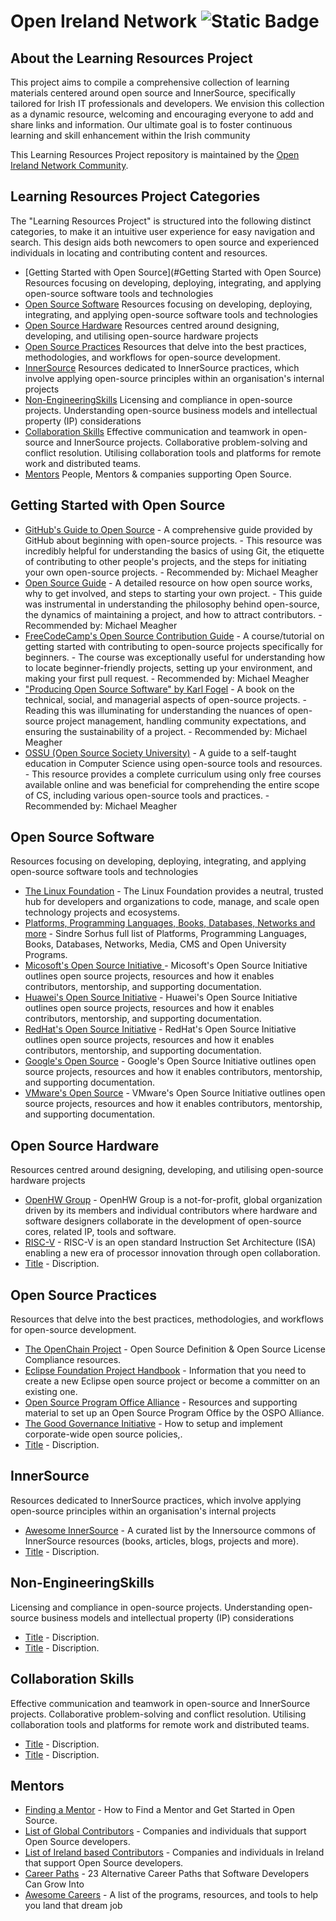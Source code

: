 <!--lint disable awesome-git-repo-age-->
# Open Ireland Network <img alt="Static Badge" src="https://img.shields.io/badge/Linkedin-OpenIrelandNetwork-Green">


## About the Learning Resources Project


This project aims to compile a comprehensive collection of learning materials centered around open source and InnerSource, specifically tailored for Irish IT professionals and developers. We envision this collection as a dynamic resource, welcoming and encouraging everyone to add and share links and information. Our ultimate goal is to foster continuous learning and skill enhancement within the Irish community


<!--lint ignore double-link-->
This Learning Resources Project repository is maintained by the [Open Ireland Network Community](https://openirelandnetwork.com/).



## Learning Resources Project Categories
The "Learning Resources Project" is structured into the following distinct categories, to make it an intuitive user experience for easy navigation and search. This design aids both newcomers to open source and experienced individuals in locating and contributing content and resources.

 - [Getting Started with Open Source](#Getting Started with Open Source) Resources focusing on developing, deploying, integrating, and applying open-source software tools and technologies
 - [Open Source Software](#Open-Source-Software) Resources focusing on developing, deploying, integrating, and applying open-source software tools and technologies
 - [Open Source Hardware](#Open-Source-Hardware) Resources centred around designing, developing, and utilising open-source hardware projects
 - [Open Source Practices](#Open-Source-Practices) Resources that delve into the best practices, methodologies, and workflows for open-source development.
 - [InnerSource](#InnerSource) Resources dedicated to InnerSource practices, which involve applying open-source principles within an organisation's internal projects
 - [Non-EngineeringSkills](#Non-Engineering-Skills) Licensing and compliance in open-source projects. Understanding open-source business models and intellectual property (IP)   considerations
 - [Collaboration Skills](#CollaborationSkills) Effective communication and teamwork in open-source and InnerSource projects. Collaborative problem-solving and conflict resolution. Utilising collaboration tools and platforms for remote work and distributed teams.
  - [Mentors](#Mentors) People, Mentors & companies supporting Open Source.

## Getting Started with Open Source
- [GitHub's Guide to Open Source](https://guides.github.com/activities/open-source/) - A comprehensive guide provided by GitHub about beginning with open-source projects. - This resource was incredibly helpful for understanding the basics of using Git, the etiquette of contributing to other people's projects, and the steps for initiating your own open-source projects. - Recommended by: Michael Meagher
- [Open Source Guide](https://opensource.guide/) - A detailed resource on how open source works, why to get involved, and steps to starting your own project. - This guide was instrumental in understanding the philosophy behind open-source, the dynamics of maintaining a project, and how to attract contributors. - Recommended by: Michael Meagher
- [FreeCodeCamp's Open Source Contribution Guide](https://www.freecodecamp.org/) - A course/tutorial on getting started with contributing to open-source projects specifically for beginners. - The course was exceptionally useful for understanding how to locate beginner-friendly projects, setting up your environment, and making your first pull request. - Recommended by: Michael Meagher
- ["Producing Open Source Software" by Karl Fogel](https://producingoss.com/) - A book on the technical, social, and managerial aspects of open-source projects. - Reading this was illuminating for understanding the nuances of open-source project management, handling community expectations, and ensuring the sustainability of a project. - Recommended by: Michael Meagher
- [OSSU (Open Source Society University)](https://ossu.firebaseapp.com/) - A guide to a self-taught education in Computer Science using open-source tools and resources. - This resource provides a complete curriculum using only free courses available online and was beneficial for comprehending the entire scope of CS, including various open-source tools and practices. - Recommended by: Michael Meagher



## Open Source Software
Resources focusing on developing, deploying, integrating, and applying open-source software tools and technologies

- [The Linux Foundation](https://training.linuxfoundation.org/full-catalog/) - The Linux Foundation provides a neutral, trusted hub for developers and organizations to code, manage, and scale open technology projects and ecosystems.
- [Platforms, Programming Languages, Books, Databases, Networks and more](https://github.com/sindresorhus/awesome) - Sindre Sorhus full list of Platforms, Programming Languages, Books, Databases, Networks, Media, CMS and Open University Programs.
- [Micosoft's Open Source Initiative ](https://opensource.microsoft.com/) - Micosoft's Open Source Initiative outlines open source projects, resources and how it enables contributors, mentorship, and supporting documentation.
- [Huawei's Open Source Initiative](https://www.huawei.com/en/open-source) - Huawei's Open Source Initiative outlines open source projects, resources and how it enables contributors, mentorship, and supporting documentation.
- [RedHat's Open Source Initiative](https://www.redhat.com/en/topics/open-source/what-is-open-source) - RedHat's Open Source Initiative outlines open source projects, resources and how it enables contributors, mentorship, and supporting documentation.
- [Google's Open Source](https://opensource.google/) - Google's Open Source Initiative outlines open source projects, resources and how it enables contributors, mentorship, and supporting documentation.
- [VMware's Open Source](https://www.vmware.com/opensource.html) - VMware's Open Source Initiative outlines open source projects, resources and how it enables contributors, mentorship, and supporting documentation.

## Open Source Hardware
Resources centred around designing, developing, and utilising open-source hardware projects

- [OpenHW Group](https://www.openhwgroup.org/) - OpenHW Group is a not-for-profit, global organization driven by its members and individual contributors where hardware and software designers collaborate in the development of open-source cores, related IP, tools and software.
- [RISC-V](https://riscv.org) - RISC-V is an open standard Instruction Set Architecture (ISA) enabling a new era of processor innovation through open collaboration.
- [Title](https://Link) - Discription.

## Open Source Practices
Resources that delve into the best practices, methodologies, and workflows for open-source development.

- [The OpenChain Project](https://www.openchainproject.org/resources) - Open Source Definition & Open Source License Compliance resources.
- [Eclipse Foundation Project Handbook](https://www.eclipse.org/projects/handbook/) -  Information that you need to create a new Eclipse open source project or become a committer on an existing one.
- [Open Source Program Office Alliance](https://ospo-alliance.org/resources/) -  Resources and supporting material to set up an Open Source Program Office by the OSPO Alliance.
- [The Good Governance Initiative](https://ospo-alliance.org/ggi/) - How to setup and implement corporate-wide open source policies,.
- [Title](https://Link) - Discription.


## InnerSource
Resources dedicated to InnerSource practices, which involve applying open-source principles within an organisation's internal projects

- [Awesome InnerSource](https://github.com/InnerSourceCommons/awesome-innersource) - A curated list by the Innersource commons of InnerSource resources (books, articles, blogs, projects and more).
- [Title](https://Link) - Discription.

## Non-EngineeringSkills
Licensing and compliance in open-source projects. Understanding open-source business models and intellectual property (IP) considerations

- [Title](https://Link) - Discription.
- [Title](https://Link) - Discription.

## Collaboration Skills
Effective communication and teamwork in open-source and InnerSource projects. Collaborative problem-solving and conflict resolution. Utilising collaboration tools and platforms for remote work and distributed teams.

- [Title](https://Link) - Discription.
- [Title](https://Link) - Discription.


## Mentors

- [Finding a Mentor](https://thenewstack.io/how-to-find-a-mentor-and-get-started-in-open-source/) - How to Find a Mentor and Get Started in Open Source.
- [List of Global Contributors](https://github.com/gayanvoice/top-github-users) - Companies and individuals that support Open Source developers.
- [List of Ireland based Contributors](https://github.com/gayanvoice/top-github-users/blob/main/markdown/public_contributions/ireland.md) - Companies and individuals in Ireland that support Open Source developers.
- [Career Paths](https://www.freecodecamp.org/news/alternative-career-paths/) - 23 Alternative Career Paths that Software Developers Can Grow Into
- [Awesome Careers](https://github.com/Nickersoft/awesome-careers) - A list of the programs, resources, and tools to help you land that dream job
